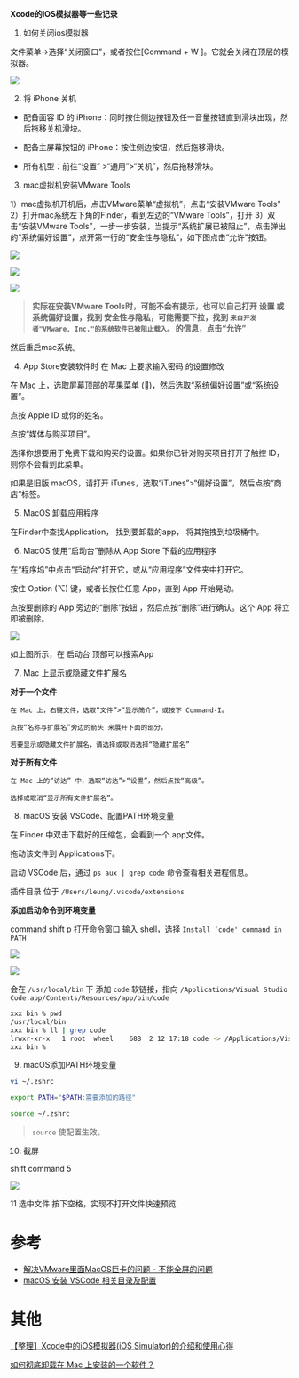 **Xcode的IOS模拟器等一些记录**



1. 如何关闭ios模拟器 

文件菜单->选择“关闭窗口”，或者按住[Command + W ]。它就会关闭在顶层的模拟器。

![](img/20230413210221.png)

2. 将 iPhone 关机

- 配备面容 ID 的 iPhone：同时按住侧边按钮及任一音量按钮直到滑块出现，然后拖移关机滑块。

- 配备主屏幕按钮的 iPhone：按住侧边按钮，然后拖移滑块。

- 所有机型：前往“设置” >“通用”>“关机”，然后拖移滑块。

3. mac虚拟机安装VMware Tools

1）mac虚拟机开机后，点击VMware菜单“虚拟机”，点击“安装VMware Tools”
2）打开mac系统左下角的Finder，看到左边的“VMware Tools”，打开
3）双击“安装VMware Tools”，一步一步安装，当提示“系统扩展已被阻止”，点击弹出的“系统偏好设置”，点开第一行的“安全性与隐私”，如下图点击“允许”按钮。

![](img/20230413210716.png)

![](img/20230413210726.png)

![](img/20230413210735.png)

> **实际在安装VMware Tools时，可能不会有提示，也可以自己打开 设置 或 系统偏好设置，找到 安全性与隐私，可能需要下拉，找到 `来自开发者"VMware, Inc."的系统软件已被阻止载入。` 的信息，点击“允许”**

然后重启mac系统。

4. App Store安装软件时 在 Mac 上要求输入密码 的设置修改

在 Mac 上，选取屏幕顶部的苹果菜单 ()，然后选取“系统偏好设置”或“系统设置”。

点按 Apple ID 或你的姓名。

点按“媒体与购买项目”。

选择你想要用于免费下载和购买的设置。如果你已针对购买项目打开了触控 ID，则你不会看到此菜单。

如果是旧版 macOS，请打开 iTunes，选取“iTunes”>“偏好设置”，然后点按“商店”标签。

5. MacOS 卸载应用程序

在Finder中查找Application，
找到要卸载的app，
将其拖拽到垃圾桶中。

6. MacOS 使用“启动台”删除从 App Store 下载的应用程序

在“程序坞”中点击“启动台”打开它，或从“应用程序”文件夹中打开它。

按住 Option (⌥) 键，或者长按住任意 App，直到 App 开始晃动。

点按要删除的 App 旁边的“删除”按钮 ，然后点按“删除”进行确认。这个 App 将立即被删除。

![](img/20230413211718.png)

如上图所示，在 启动台 顶部可以搜索App

7. Mac 上显示或隐藏文件扩展名


**对于一个文件**

    在 Mac 上，右键文件，选取“文件”>“显示简介”，或按下 Command-I。

    点按“名称与扩展名”旁边的箭头 来展开下面的部分。

    若要显示或隐藏文件扩展名，请选择或取消选择“隐藏扩展名”


**对于所有文件**

    在 Mac 上的“访达” 中，选取“访达”>“设置”，然后点按“高级”。

    选择或取消“显示所有文件扩展名”。


8. macOS 安装 VSCode、配置PATH环境变量

在 Finder 中双击下载好的压缩包，会看到一个.app文件。

拖动该文件到 Applications下。

启动 VSCode 后，通过 `ps aux | grep code` 命令查看相关进程信息。

插件目录 位于 `/Users/leung/.vscode/extensions`

**添加启动命令到环境变量**

command shift p 打开命令窗口 输入 shell，选择 `Install ‘code' command in PATH`

![](img/20230413214558.png)

![](img/20230413214644.png)

会在 `/usr/local/bin` 下 添加 `code` 软链接，指向 `/Applications/Visual Studio Code.app/Contents/Resources/app/bin/code`

```sh
xxx bin % pwd
/usr/local/bin
xxx bin % ll | grep code
lrwxr-xr-x   1 root  wheel    68B  2 12 17:18 code -> /Applications/Visual Studio Code.app/Contents/Resources/app/bin/code
xxx bin % 
```

9. macOS添加PATH环境变量

```sh
vi ~/.zshrc

export PATH="$PATH:需要添加的路径"

source ~/.zshrc
```

> `source` 使配置生效。


10. 截屏

shift command 5

![](img/20230413232415.png)

11 选中文件 按下空格，实现不打开文件快速预览

# 参考

- [解决VMware里面MacOS巨卡的问题 - 不能全屏的问题](https://blog.csdn.net/qq285744011/article/details/120704157)
- [macOS 安装 VSCode 相关目录及配置](https://blog.csdn.net/wuyujin1997/article/details/122898858?spm=1001.2014.3001.5501)

# 其他

[【整理】Xcode中的iOS模拟器(iOS Simulator)的介绍和使用心得](https://www.cnblogs.com/yesihoang/p/4595647.html)

[如何彻底卸载在 Mac 上安装的一个软件？](https://www.zhihu.com/question/19551885)